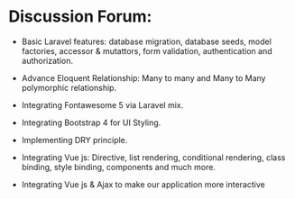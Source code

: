 # Discussion Forum:

- Basic Laravel features: database migration, database seeds, model factories, accessor & mutattors, form validation, authentication and authorization.

- Advance Eloquent Relationship: Many to many and Many to Many polymorphic relationship.

- Integrating Fontawesome 5 via Laravel mix.

- Integrating Bootstrap 4 for UI Styling.

- Implementing DRY principle.

- Integrating Vue js: Directive, list rendering, conditional rendering, class binding, style binding, components and much more.

- Integrating Vue js & Ajax to make our application more interactive